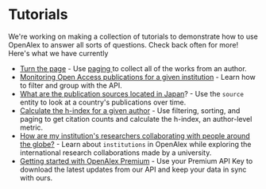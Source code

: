 # Tutorials

We're working on making a collection of tutorials to demonstrate how to use OpenAlex to answer all sorts of questions. Check back often for more! Here's what we have currently

* [Turn the page](https://github.com/ourresearch/openalex-api-tutorials/blob/main/notebooks/getting-started/paging.ipynb) - Use [paging ](broken-reference)to collect all of the works from an author.
* [Monitoring Open Access publications for a given institution](https://github.com/ourresearch/openalex-api-tutorials/blob/main/notebooks/institutions/oa-percentage.ipynb) - Learn how to filter and group with the API.
* [What are the publication sources located in Japan](https://github.com/ourresearch/openalex-api-tutorials/blob/main/notebooks/institutions/japan\_sources.ipynb)? - Use the `source` entity to look at a country's publications over time.
* [Calculate the h-index for a given author](https://github.com/ourresearch/openalex-api-tutorials/blob/main/notebooks/authors/hirsch-index.ipynb) - Use filtering, sorting, and paging to get citation counts and calculate the h-index, an author-level metric.
* [How are my institution's researchers collaborating with people around the globe?](https://github.com/ourresearch/openalex-api-tutorials/blob/main/notebooks/institutions/uw-collaborators.ipynb) - Learn about `institutions` in OpenAlex while exploring the international research collaborations made by a university.
* [Getting started with OpenAlex Premium](https://github.com/ourresearch/openalex-api-tutorials/blob/main/notebooks/getting-started/premium.ipynb) - Use your Premium API Key to download the latest updates from our API and keep your data in sync with ours.

